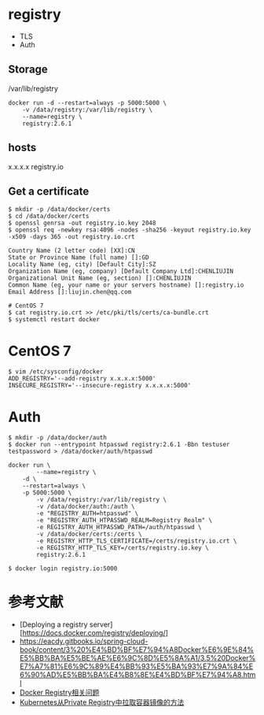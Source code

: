 # registry 
- TLS
- Auth


## Storage
/var/lib/registry

```
docker run -d --restart=always -p 5000:5000 \
	-v /data/registry:/var/lib/registry \
	--name=registry \
	registry:2.6.1
```

## hosts
x.x.x.x registry.io

## Get a certificate
```
$ mkdir -p /data/docker/certs
$ cd /data/docker/certs
$ openssl genrsa -out registry.io.key 2048
$ openssl req -newkey rsa:4096 -nodes -sha256 -keyout registry.io.key -x509 -days 365 -out registry.io.crt

Country Name (2 letter code) [XX]:CN
State or Province Name (full name) []:GD
Locality Name (eg, city) [Default City]:SZ
Organization Name (eg, company) [Default Company Ltd]:CHENLIUJIN
Organizational Unit Name (eg, section) []:CHENLIUJIN
Common Name (eg, your name or your servers hostname) []:registry.io
Email Address []:liujin.chen@qq.com

# CentOS 7
$ cat registry.io.crt >> /etc/pki/tls/certs/ca-bundle.crt 
$ systemctl restart docker
```





# CentOS 7
```
$ vim /etc/sysconfig/docker
ADD_REGISTRY='--add-registry x.x.x.x:5000'
INSECURE_REGISTRY='--insecure-registry x.x.x.x:5000'
```


# Auth
```
$ mkdir -p /data/docker/auth
$ docker run --entrypoint htpasswd registry:2.6.1 -Bbn testuser testpassword > /data/docker/auth/htpasswd
```

```
docker run \
        --name=registry \
	-d \
	--restart=always \
	-p 5000:5000 \
        -v /data/registry:/var/lib/registry \
        -v /data/docker/auth:/auth \
        -e "REGISTRY_AUTH=htpasswd" \
        -e "REGISTRY_AUTH_HTPASSWD_REALM=Registry Realm" \
        -e REGISTRY_AUTH_HTPASSWD_PATH=/auth/htpasswd \
        -v /data/docker/certs:/certs \
        -e REGISTRY_HTTP_TLS_CERTIFICATE=/certs/registry.io.crt \
        -e REGISTRY_HTTP_TLS_KEY=/certs/registry.io.key \
        registry:2.6.1
```

```
$ docker login registry.io:5000
```

# 参考文献
- [Deploying a registry server][https://docs.docker.com/registry/deploying/]
- https://eacdy.gitbooks.io/spring-cloud-book/content/3%20%E4%BD%BF%E7%94%A8Docker%E6%9E%84%E5%BB%BA%E5%BE%AE%E6%9C%8D%E5%8A%A1/3.5%20Docker%E7%A7%81%E6%9C%89%E4%BB%93%E5%BA%93%E7%9A%84%E6%90%AD%E5%BB%BA%E4%B8%8E%E4%BD%BF%E7%94%A8.html
- [Docker Registry相关问题](http://mp.weixin.qq.com/s/-Mc2booTpmje7hHrtZKrlg)
- [Kubernetes从Private Registry中拉取容器镜像的方法](http://tonybai.com/2016/11/16/how-to-pull-images-from-private-registry-on-kubernetes-cluster/?utm_source=rss)

